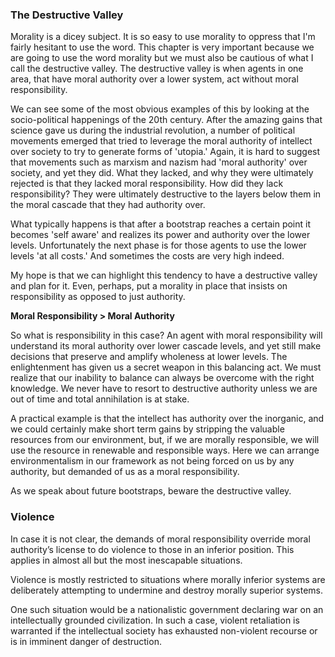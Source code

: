 
### The Destructive Valley

Morality is a dicey subject. It is so easy to use morality to oppress that I'm fairly hesitant to use the word. This chapter is very important because we are going to use the word morality but we must also be cautious of what I call the destructive valley. The destructive valley is when agents in one area, that have moral authority over a lower system, act without moral responsibility.

We can see some of the most obvious examples of this by looking at the socio-political happenings of the 20th century. After the amazing gains that science gave us during the industrial revolution, a number of political movements emerged that tried to leverage the moral authority of intellect over society to try to generate forms of 'utopia.' Again, it is hard to suggest that movements such as marxism and nazism had 'moral authority' over society, and yet they did. What they lacked, and why they were ultimately rejected is that they lacked moral responsibility. How did they lack responsibility? They were ultimately destructive to the layers below them in the moral cascade that they had authority over.

What typically happens is that after a bootstrap reaches a certain point it becomes 'self aware' and realizes its power and authority over the lower levels. Unfortunately the next phase is for those agents to use the lower levels 'at all costs.' And sometimes the costs are very high indeed.

My hope is that we can highlight this tendency to have a destructive valley and plan for it. Even, perhaps, put a morality in place that insists on responsibility as opposed to just authority.

**Moral Responsibility > Moral Authority**

So what is responsibility in this case? An agent with moral responsibility will understand its moral authority over lower cascade levels, and yet still make decisions that preserve and amplify wholeness at lower levels. The enlightenment has given us a secret weapon in this balancing act.  We must realize that our inability to balance can always be overcome with the right knowledge.  We never have to resort to destructive authority unless we are out of time and total annihilation is at stake.

A practical example is that the intellect has authority over the inorganic, and we could certainly make short term gains by stripping the valuable resources from our environment, but, if we are morally responsible, we will use the resource in renewable and responsible ways. Here we can arrange environmentalism in our framework as not being forced on us by any authority, but demanded of us as a moral responsibility.

As we speak about future bootstraps, beware the destructive valley.

### Violence

In case it is not clear, the demands of moral responsibility override moral authority’s license to do violence to those in an inferior position. This applies in almost all but the most inescapable situations.

Violence is mostly restricted to situations where morally inferior systems are deliberately attempting to undermine and destroy morally superior systems.

One such situation would be a nationalistic government declaring war on an intellectually grounded civilization. In such a case, violent retaliation is warranted if the intellectual society has exhausted non-violent recourse or is in imminent danger of destruction.



